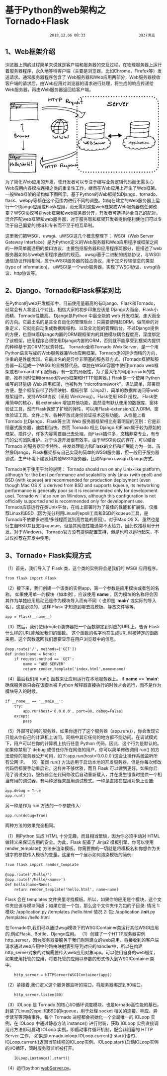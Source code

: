 







#  					基于Python的web架构之Tornado+Flask 				

 						2018.12.06 08:33 						3937浏览 					

 																					 							 						

## 1、Web框架介绍

浏览器上网的过程简单来说就是客户端和服务器的交互过程，在物理服务器上运行着服务器程序，永久地等待客户端（主要是浏览器，比如Chrome，Firefox等）发送请求。通常服务器程序包含了   Web服务器和Web应用两部分，Web服务器接收客户端的请求后，由Web应用对浏览器的请求进行处理，将生成的响应传递给Web服务器，再由Web服务器返回给客户端。
 ![图片描述](assets/5c086d500001bfa008000436.png)为了简化Web应用的开发，使开发者可以专注于编写业务逻辑代码而无需关心Web应用内各模块连接之类的重复性工作，继而在Web应用上产生了Web框架。一般Web框架的架构如下图所示，基于Python的Web框架如Django、tornado、flask、webpy等都在这个范围内进行不同的调整。如何在建立的Web服务器上运行一个Django应用或Flask应用，而无需对这些web框架或Web服务器做任何改变？WSGI协议可将web框架和web服务器分开，开发者可选择适合自己的配对，混合匹配web框架和web服务器，对于服务器和框架开发者提供便利使他们可以专注于自己偏爱的领域和专长而不至于相互牵制。

这里我们把WSGI、uwsgi、uWSGI这几个概念整理下：
 WSGI（Web Server Gateway Interface）是为Python定义的Web服务器和Web应用程序或框架之间的一种简单而通用的接口协议，主要包括服务器和应用程序两部分，是描述了web服务器如何与web应用程序通信的规范。
 uwsgi基于二进制的线路协议，与WSGI通信协议作用相同，属于uWSGI服务器的独占协议，用于定义传输信息的类型(type of information)。
 uWSGI是一个web服务器，实现了WSGI协议、uwsgi协议、http协议等。

## 2、Django、Tornado和Flask框架对比

在Python的web开发框架中，目前使用量最高的有Django、Flask和Tornado， 经常会有人拿这几个对比，相信大家的初步印象应该是 Django大而全、Flask小而精、Tornado性能高。
 Django是Python 中最全能的 web  开发框架，走大而全的方向。它最出名的是其全自动化的管理后台：只需要使用起ORM，做简单的对象定义，它就能自动生成数据库结构、以及全功能的管理后台。不过Django提供的方便，也意味着Django内置的ORM跟框架内的其他模块耦合程度高，深度绑定了该框架，应用程序必须使用Django内置的ORM，否则就不能享受到框架内提供的种种基于其ORM的优秀特性。
 Tornado全称Tornado Web  Server，是一个用Python语言写成的Web服务器兼Web应用框架。Tornado走的是少而精的方向，注重的是性能优越，它最出名的是异步非阻塞的服务器方式。(Tornado框架和服务器一起组成一个WSGI的全栈替代品。单独在WSGI容器中使用tornado  web框架或者tornaod  http服务器，有一定的局限性，为了最大化的利用tornado的性能，推荐同时使用tornaod的web框架和HTTP服务器。)
 Flask是一个使用 Python 编写的轻量级 Web 应用框架，也被称为  “microframework”，语法简单，部署很方便，整个框架自带了路径映射、模板引擎（Jinja2）、简单的数据库访问等web框架组件，支持WSGI协议（采用  Werkzeug）。Flask使用 BSD 授权。 Flask使用简单的核心，用 extension  增加其他功能，虽然没有默认使用的数据库、窗体验证工具，然而Flask保留了扩增的弹性，可以用Flask-extension加入ORM、窗体验证工具、文件上传、各种开放式身份验证技术这些功能。
 从性能上看Tornado 比Django、Flask等主流 Web 服务器框架相比有着明显的区别：它是非阻塞式服务器，速度相当快。然而  Tornado 相比 Django  和Flask属于较为原始的框架，插件少，许多内容需要自己去处理。而Flask插件多，文档非常专业，有专门的公司团队维护，对于快速开发很有效率。由于WSGI协议的存在，可以结合  Tornado  的服务器异步特性、并发处理能力和Flask的文档和扩展能力为一体。虽然像Django，Flask框架都有自己实现的简单的WSGI服务器，但一般用于服务器调试，生产环境下建议用其他WSGI服务器，比如Nginx+uwsgi+Django方式。

Tornado关于使用平台的说明：
 Tornado should run on any Unix-like platform, although for the best  performance and scalability only Linux (with epoll) and BSD (with  kqueue) are recommended for production deployment (even though Mac OS X  is derived from BSD and supports kqueue, its networking performance is  generally poor so it is recommended only for development use). Tornado  will also run on Windows, although this configuration is not officially  supported and is recommended only for development use.
 Tornado应该运行在类Unix平台，在线上部署时为了最佳的性能和扩展性，仅推荐Linux和BSD（因为充分利用Linux的epoll工具和BSD的kqueue工具，是Tornado不依靠多进程/多线程而达到高性能的原因）。对于Mac  OS  X，虽然也是衍生自BSD并且支持kqueue，但是其网络性能通常不太给力，因此仅推荐用于开发。对于Windows，Tornado官方没有提供配置支持，但是也可以运行起来，不过仅推荐在开发中使用。

## 3、Tornado+ Flask实现方式

（1）首先，我们导入了 Flask 类，这个类的实例将会是我们的 WSGI 应用程序。

```
from flask import Flask
```

（2）接下来，我们创建一个该类的实例app，第一个参数是应用模块或者包的名称。 如果使用单一的模块（如本例），应该使用 **name** ，因为模块的名称将会因其作为单独应用启动还是作为模块导入而有不同（ 也即是 ‘**main**’ 或实际的导入名）。这是必须的，这样 Flask 才知道到哪去找模板、静态文件等等。

```
app = Flask(__name__)
```

（3）然后，我们使用route()装饰器把一个函数绑定到对应的URL上，告诉 Flask什么样的URL能触发我们的函数。 这个函数的名字也在生成URL时被特定的函数采用，这个函数返回我们想要显示在用户浏览器中的信息。

```
@app.route('/', methods=['GET'])
def index(name = None):
    if request.method == 'GET':
        name = "WEB SERVER"
        return render_template('index.html',name=name)
```

（4）最后我们用 run() 函数来让应用运行在本地服务器上。  if **name** == ‘**main**’: 确保服务器只会在该脚本被 Python 解释器直接执行的时候才会运行，而不是作为模块导入的时候。

```
if __name__ == '__main__':
    try:
        app.run(host='0.0.0.0', port=80, debug=False)
    except:
        pass
```

（5）外部可访问的服务器。如果你运行了这个服务器（app.run()），你会发现它只能从你自己的计算机上访问，网络中其它任何的地方都不能访问。在调试模式下，用户可以在你的计算机上执行任意  Python 代码。因此，这个行为是默认的。如果你禁用了 debug 或信任你所在网络的用户，你可以简单修改调用 run()  的方法使你的服务器公开可用，如下:app.run(host=‘0.0.0.0’)这会让操作系统监听所有公网 IP。
 （6）虽然 run() 方法适用于启动本地的开发服务器，但是你每次修改代码后都要手动重启它。这样并不够优雅，而且 Flask  可以做到更好。如果你启用了调试支持，服务器会在代码修改后自动重新载入，并在发生错误时提供一个相当有用的调试器。有两种途径来启用调试模式。一种是直接在应用对象上设置:

```
app.debug = True
app.run()
```

另一种是作为 run 方法的一个参数传入:

```
app.run(debug=True)
```

两种方法的效果完全相同。

（1）用Python 生成 HTML  十分无趣，而且相当繁琐，因为你必须手动对 HTML 做转义来保证应用的安全。为此，Flask 配备了 Jinja2 模板引擎。你可以使用  render_template()  方法来渲染模板。你需要做的一切就是将模板名和你想作为关键字的参数传入模板的变量。这里有一个展示如何渲染模板的简例:

```
from flask import render_template

@app.route('/hello/')
@app.route('/hello/<name>')
def hello(name=None):
    return render_template('hello.html', name=name)
```

Flask 会在 templates 文件夹里寻找模板。所以，如果你的应用是个模块，这个文件夹应该与模块同级；如果它是一个包，那么这个文件夹作为包的子目录:
 情况 1: 模块:
 /application.py
 /templates
 /hello.html
 情况 2: 包:
 /application
 /**init**.py
 /templates
 /hello.html

在Tornado中,我们可以通过wsgi模块下的WSGIContainer类运行其他WSGI应用的,例如Flask、Bottle、Django应用。
 （1）创建了一个HTTP服务器实例http_server，因为服务器要服务于我们刚刚建立的web应用，将接收到的客户端请求通过web应用中的路由映射表引导到对应的handler中，所以在构建http_server对象的时候需要传入web应用对象app。可以使用自身的web框架，  如果使用托管的应用，将要托管的应用以参数的形式传入到WSGIContainer类中。

```
    http_server = HTTPServer(WSGIContainer(app))
```

（2）紧接着,我们定义这个服务器监听的端口，将服务器绑定到80端口。

```
    http_server.listen(80)
```

（3）IOLoop 是 Tornado  的核心I/O循环调度模块，也是tornado高性能的基石，封装了Linux的epoll和BSD的kqueue，用于处理 socket  相关的连接、响应、异步读写等网络事件。每个 Tornado 进程都会初始化一个全局唯一的 IOLoop 实例，在 IOLoop 中通过静态方法  instance() 进行封装，获取 IOLoop 实例直接调用此方法即可启动 IOLoop 实例，即启动事件循环机制，配合非阻塞的 HTTP  Server 工作。
 如果是tornado.ioloop.IOLoop.current().start()语句，IOLoop.current()返回当前线程的IOLoop实例。IOLoop.start()启动IOLoop实例的I/O循环，同时服务器监听被打开。

```
    IOLoop.instance().start()
```

（4）运行python [webServer.py](http://webServer.py)。